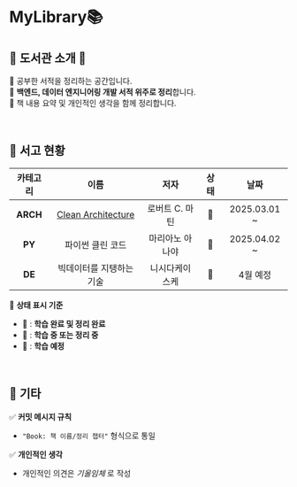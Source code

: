 # MyLibrary📚  

## 📘 도서관 소개 📖  
📌 공부한 서적을 정리하는 공간입니다.  
📌 **백엔드, 데이터 엔지니어링 개발 서적 위주로 정리**합니다.  
📌 책 내용 요약 및 개인적인 생각을 함께 정리합니다.  

<br>  

## 📗 서고 현황  

|  카테고리  |     이름     |   저자   |  상태  |  날짜  |
|:------:|:----------:|:------:|:---:|:----------:|  
| **ARCH** | [Clean Architecture](https://github.com/hhee4455/MyLibrary/tree/main/Clean%20Architecture-%EB%A1%9C%EB%B2%84%ED%8A%B8.C%20%EB%A7%88%ED%8B%B4) | 로버트 C. 마틴 | 📙 | 2025.03.01 ~ |  
| **PY** | 파이썬 클린 코드 | 마리아노 아나야 | 📙 | 2025.04.02 ~ |  
| **DE** | 빅데이터를 지탱하는 기술 | 니시다케이스케 | 📕 | 4월 예정 |  

📌 **상태 표시 기준**  
- 📗 : **학습 완료 및 정리 완료**  
- 📙 : **학습 중 또는 정리 중**  
- 📕 : **학습 예정**  

<br>  

## 📕 기타  

✅ **커밋 메시지 규칙**  
- `"Book: 책 이름/정리 챕터"` 형식으로 통일  

✅ **개인적인 생각**  
- 개인적인 의견은 *기울임체* 로 작성  
